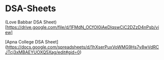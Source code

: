 # DSA-Sheets

(Love Babbar DSA Sheet) [https://drive.google.com/file/d/1FMdN_OCfOI0iAeDlqswCiC2DZzD4nPsb/view]  

[Apna College DSA Sheet] (https://docs.google.com/spreadsheets/d/1hXserPuxVoWMG9Hs7y8wVdRCJTcj3xMBAEYUOXQ5Xag/edit#gid=0)

